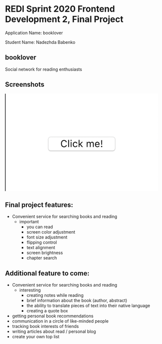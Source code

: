 # REDI Sprint 2020 Frontend Development 2, Final Project

Application Name: booklover

Student Name: Nadezhda Babenko

## booklover

Social network for reading enthusiasts

## Screenshots

![screen shot](docs/screen_cap.png)

## Final project features:
- Convenient service for searching books and reading
	- important
		- you can read
		- screen color adjustment
		- font size adjustment
		- flipping control
		- text alignment
		- screen brightness
		- chapter search

## Additional feature to come:
- Convenient service for searching books and reading
	- interesting
		- creating notes while reading
		- brief information about the book (author, abstract)
		- the ability to translate pieces of text into their native language
		- creating a quote box
- getting personal book recommendations
- communication in a circle of like-minded people
- tracking book interests of friends
- writing articles about read / personal blog
- create your own top list